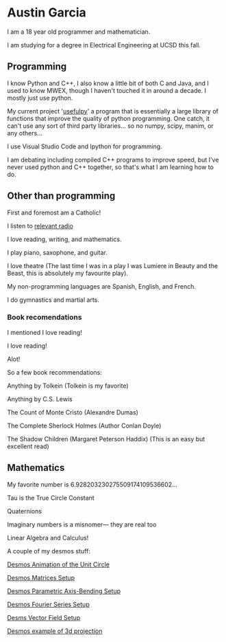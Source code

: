 # Austin Garcia

I am a 18 year old programmer and mathematician.

I am studying for a degree in Electrical Engineering at UCSD this fall.

## Programming

I know Python and C++, I also know a little bit of both C and Java, and I used to know MWEX, though I haven't touched it in around a decade. I mostly just use python.

My current project '[usefulpy](https://github.com/Augustin007/usefulpy)' a program that is essentially a large library of functions that improve the quality of python programming. One catch, it can't use any sort of third party libraries... so no numpy, scipy, manim, or any others... 

I use Visual Studio Code and Ipython for programming.

I am debating including compiled C++ programs to improve speed, but I've never used python and C++ together, so that's what I am learning how to do.

## Other than programming

First and foremost am a Catholic! 

I listen to [relevant radio](https://relevantradio.com/)

I love reading, writing, and mathematics.

I play piano, saxophone, and guitar. 

I love theatre (The last time I was in a play I was Lumiere in Beauty and the Beast, this is absolutely my favourite play). 

My non-programming languages are Spanish, English, and French.

I do gymnastics and martial arts.

### Book recomendations

I mentioned I love reading!

I love reading!

Alot!

So a few book recommendations:

Anything by Tolkein (Tolkein is my favorite)

Anything by C.S. Lewis

The Count of Monte Cristo (Alexandre Dumas)

The Complete Sherlock Holmes (Author Conlan Doyle)

The Shadow Children (Margaret Peterson Haddix) (This is an easy but excellent read)

## Mathematics

My favorite number is 6.928203230275509174109536602... 

Tau is the True Circle Constant

Quaternions

Imaginary numbers is a misnomer— they are real too

Linear Algebra and Calculus!


A couple of my desmos stuff:

[Desmos Animation of the Unit Circle](https://www.desmos.com/calculator/lzorsicscy)

[Desmos Matrices Setup](https://www.desmos.com/calculator/0qj4jdzyxh)

[Desmos Parametric Axis-Bending Setup](https://www.desmos.com/calculator/v6m8whr37n)

[Desmos Fourier Series Setup](https://www.desmos.com/calculator/i35womijug)

[Desms Vector Field Setup](https://www.desmos.com/calculator/rwfthstuvu)

[Desmos example of 3d projection](https://www.desmos.com/calculator/dfw6mshjjj)
